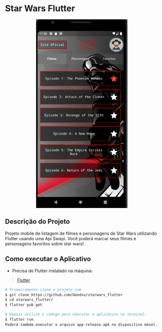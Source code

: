 # Star Wars Flutter

<p align="center">
  <img src="https://github.com/Uandsu/starwars_flutter/blob/master/print.png" width="300" title="Print">
  </a>
</p>

## Descrição do Projeto 

Projeto mobile de listagem de filmes e personagens de Star Wars utilizando Flutter usando uma Api Swapi. Você poderá marcar seus filmes e personagens favoritos sobre star wars!.

## Como executar o Aplicativo

- Precisa de Flutter instalado na máquina:

> [Flutter](https://docs.flutter.dev/get-started/install)

```bash
# Primeiramente clone o projeto com
$ git clone https://github.com/Uandsu/starwars_flutter
$ cd starwars_flutter/
$ flutter pub get
```

```bash
# Depois utilize o código para executar o aplicativo no terminal:
$ flutter run
Poderá também executar o arquivo app-release.apk no dispositivo móvel.
```
